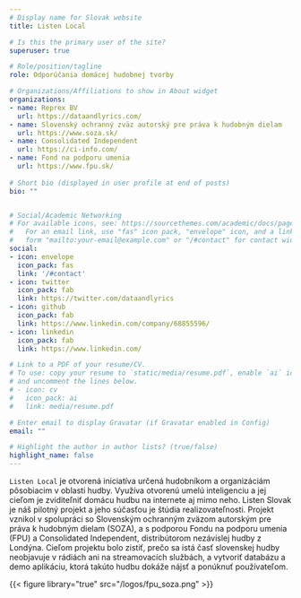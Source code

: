 ```yaml
---
# Display name for Slovak website
title: Listen Local

# Is this the primary user of the site?
superuser: true

# Role/position/tagline
role: Odporúčania domácej hudobnej tvorby

# Organizations/Affiliations to show in About widget
organizations:
- name: Reprex BV
  url: https://dataandlyrics.com/
- name: Slovenský ochranný zväz autorský pre práva k hudobným dielam
  url: https://www.soza.sk/
- name: Consolidated Independent
  url: https://ci-info.com/
- name: Fond na podporu umenia
  url: https://www.fpu.sk/
  
# Short bio (displayed in user profile at end of posts)
bio: ""


# Social/Academic Networking
# For available icons, see: https://sourcethemes.com/academic/docs/page-builder/#icons
#   For an email link, use "fas" icon pack, "envelope" icon, and a link in the
#   form "mailto:your-email@example.com" or "/#contact" for contact widget.
social:
- icon: envelope
  icon_pack: fas
  link: '/#contact'
- icon: twitter
  icon_pack: fab
  link: https://twitter.com/dataandlyrics
- icon: github
  icon_pack: fab
  link: https://www.linkedin.com/company/68855596/
- icon: linkedin
  icon_pack: fab
  link: https://www.linkedin.com/

# Link to a PDF of your resume/CV.
# To use: copy your resume to `static/media/resume.pdf`, enable `ai` icons in `params.toml`, 
# and uncomment the lines below.
# - icon: cv
#   icon_pack: ai
#   link: media/resume.pdf

# Enter email to display Gravatar (if Gravatar enabled in Config)
email: ""

# Highlight the author in author lists? (true/false)
highlight_name: false
---
```


`Listen Local` je otvorená iniciatíva určená hudobníkom a organizáciám pôsobiacim v oblasti hudby. Využíva otvorenú umelú inteligenciu a jej cieľom je zviditeľniť domácu hudbu na internete aj mimo neho. Listen Slovak je náš pilotný projekt a jeho súčasťou je štúdia realizovateľnosti. Projekt vznikol v spolupráci so Slovenským ochranným zväzom autorským pre práva k hudobným dielam (SOZA), a s podporou Fondu na podporu umenia (FPU) a Consolidated Independent, distribútorom nezávislej hudby z Londýna. Cieľom projektu bolo zistiť, prečo sa istá časť slovenskej hudby neobjavuje v rádiách ani na streamovacích službách, a vytvoriť databázu a demo aplikáciu, ktorá takúto hudbu dokáže nájsť a ponúknuť používateľom.

{{< figure library="true" src="/logos/fpu_soza.png" >}}
